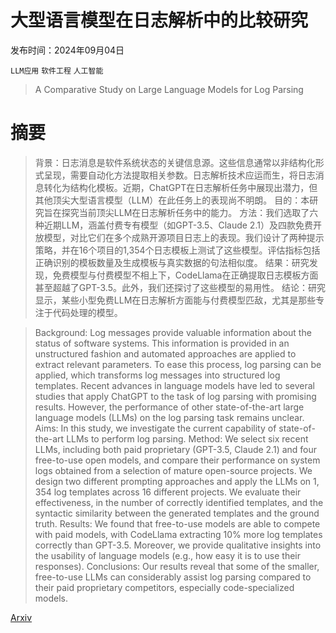 # 大型语言模型在日志解析中的比较研究

发布时间：2024年09月04日

`LLM应用` `软件工程` `人工智能`

> A Comparative Study on Large Language Models for Log Parsing

# 摘要

> 背景：日志消息是软件系统状态的关键信息源。这些信息通常以非结构化形式呈现，需要自动化方法提取相关参数。日志解析技术应运而生，将日志消息转化为结构化模板。近期，ChatGPT在日志解析任务中展现出潜力，但其他顶尖大型语言模型（LLM）在此任务上的表现尚不明朗。  目的：本研究旨在探究当前顶尖LLM在日志解析任务中的能力。  方法：我们选取了六种近期LLM，涵盖付费专有模型（如GPT-3.5、Claude 2.1）及四款免费开放模型，对比它们在多个成熟开源项目日志上的表现。我们设计了两种提示策略，并在16个项目的1,354个日志模板上测试了这些模型。评估指标包括正确识别的模板数量及生成模板与真实数据的句法相似度。  结果：研究发现，免费模型与付费模型不相上下，CodeLlama在正确提取日志模板方面甚至超越了GPT-3.5。此外，我们还探讨了这些模型的易用性。  结论：研究显示，某些小型免费LLM在日志解析方面能与付费模型匹敌，尤其是那些专注于代码处理的模型。

> Background: Log messages provide valuable information about the status of software systems. This information is provided in an unstructured fashion and automated approaches are applied to extract relevant parameters. To ease this process, log parsing can be applied, which transforms log messages into structured log templates. Recent advances in language models have led to several studies that apply ChatGPT to the task of log parsing with promising results. However, the performance of other state-of-the-art large language models (LLMs) on the log parsing task remains unclear.
  Aims: In this study, we investigate the current capability of state-of-the-art LLMs to perform log parsing.
  Method: We select six recent LLMs, including both paid proprietary (GPT-3.5, Claude 2.1) and four free-to-use open models, and compare their performance on system logs obtained from a selection of mature open-source projects. We design two different prompting approaches and apply the LLMs on 1, 354 log templates across 16 different projects. We evaluate their effectiveness, in the number of correctly identified templates, and the syntactic similarity between the generated templates and the ground truth.
  Results: We found that free-to-use models are able to compete with paid models, with CodeLlama extracting 10% more log templates correctly than GPT-3.5. Moreover, we provide qualitative insights into the usability of language models (e.g., how easy it is to use their responses).
  Conclusions: Our results reveal that some of the smaller, free-to-use LLMs can considerably assist log parsing compared to their paid proprietary competitors, especially code-specialized models.

[Arxiv](https://arxiv.org/abs/2409.02474)